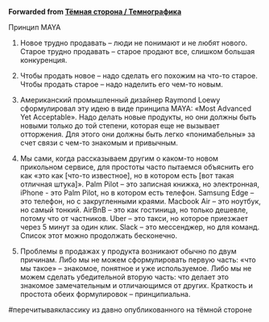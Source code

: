 **Forwarded from [Тёмная сторона / Темнографика](https://t.me/temno/1229)**

Принцип MAYA

1. Новое трудно продавать – люди не понимают и не любят нового. Старое трудно продавать – старое продают все, слишком большая конкуренция.

2. Чтобы продать новое – надо сделать его похожим на что-то старое. Чтобы продать старое – надо наделить его чем-то новым.

3. Американский промышленный дизайнер Raymond Loewy сформулировал эту идею в виде принципа MAYA: «Most Advanced Yet Acceptable». Надо делать новые продукты, но они должны быть новыми только до той степени, которая еще не вызывает отторжения. Для этого они должны быть легко «понимабельны» за счет связи с чем-то знакомым и привычным.

4. Мы сами, когда рассказываем другим о каком-то новом прикольном сервисе, для простоты часто пытаемся объяснить его как «это как [что-то известное], но в котором есть [вот такая отличная штука]».
Palm Pilot – это записная книжка, но электронная, iPhone - это Palm Pilot, но в котором есть телефон. Samsung Edge – это телефон, но с закругленными краями. Macbook Air – это ноутбук, но самый тонкий. AirBnB – это как гостиница, но только дешевле, потому что от частников. Uber – это такси, но которое приезжает через 5 минут за один клик. Slack – это мессенджер, но для команд. Список этот можно продолжать бесконечно.

5. Проблемы в продажах у продукта возникают обычно по двум причинам. Либо мы не можем сформулировать первую часть: «что мы такое» – знакомое, понятное и уже используемое. Либо мы не можем сделать убедительной вторую часть: что делает это знакомое замечательным и отличающимся от других. Краткость и простота обеих формулировок – принципиальна.

#перечитываяклассику из давно опубликованного на тёмной стороне